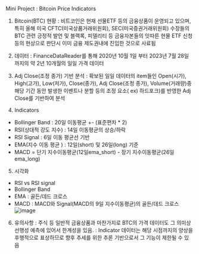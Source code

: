 Mini Project : Bitcoin Price Indicators 

1. Bitcoin(BTC) 현황
   : 비트코인은 현재 선물ETF 등의 금융상품이 운영되고 있으며,
     특히 올해 미국 CFTC(미국상품거래위원회), SEC(미국증권거래위원회) 수장들의 BTC 관련 긍정적 발언 및
     블랙록, 피델리티 등 금융자본들의 잇따른 현물 ETF 신청 등의 현상으로 판단시 이미 금융 제도권내에 진입한 것으로 사료됨
   
2. 데이터
 : FinanceDataReader를 통해 2020년 10월 1일 부터 2023년 7월 28일까지의 약 2년 10개월의 일일 가격 데이터 

3. Adj Close(조정 종가) 기반 분석
 : 확보된 일일 데이터의 item들인 Open(시가), High(고가), Low(저가), Close(종가), Adj Close(조정 종가), Volume(거래량)중
   해당 기간 동안 발생한 이벤트나 분할 등의 조정 요소( ex) 하드포크)를 반영한 Adj Close를 기반하여 분석

4. Indicators
  - Bollinger Band : 20일 이동평균 +- (표준편차 * 2)
  - RSI(상대적 강도 지수) : 14일 이동평균의 상승/하락 
  - RSI Signal : 6일 이동 평균선 기반
  - EMA(지수 이동 평균 ) : 12일(short) 및 26일(long) 기준
  - MACD = 단기 지수이동평균(12일ema_short) - 장기 지수이동평균(26일 ema_long)
    
5. 시각화
 - RSI vs RSI signal
 - Bollinger Band
 - EMA : 골든/데드 크로스 
 - MACD : MACD와 Signal(MACD의 9일 지수이동평균)의 골든/데드 크로스
   ![image](https://github.com/sesac-2023/ckh_workspace/assets/33411971/5f9e187a-509c-4c7b-9f1f-2597b850a608)

 6. 유의사항
  : 주식 등 일반적 금융상품과 마찬가지로 BTC의 가격 데이터도 그 의미상 선행성 예측에 있어서 한계성을 있음.
  : Indicator 데이터는 해당 시점까지의 양상을 후행적으로 표상하므로 향후 추세를 위한 추론 기반으로서 그 기능이 제한될 수 있음

